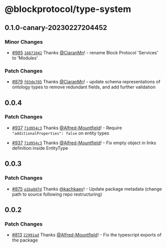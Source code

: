 # @blockprotocol/type-system

## 0.1.0-canary-20230227204452

### Minor Changes

- [#985](https://github.com/blockprotocol/blockprotocol/pull/985) [`16871042`](https://github.com/blockprotocol/blockprotocol/commit/168710424e95d3f5f24d15527814a8067ad1e68b) Thanks [@CiaranMn](https://github.com/CiaranMn)! - rename Block Protocol 'Services' to 'Modules'

### Patch Changes

- [#879](https://github.com/blockprotocol/blockprotocol/pull/879) [`f03de705`](https://github.com/blockprotocol/blockprotocol/commit/f03de705383463f41f72612b7fe38df5589855b3) Thanks [@CiaranMn](https://github.com/CiaranMn)! - update schema representations of ontology types to remove redundant fields, and add further validation

## 0.0.4

### Patch Changes

- [#937](https://github.com/blockprotocol/blockprotocol/pull/937) [`71d954c3`](https://github.com/blockprotocol/blockprotocol/commit/71d954c335cccb0274ac95fc677e1cb78b5f3d19) Thanks [@Alfred-Mountfield](https://github.com/Alfred-Mountfield)! - Require `"additionalProperties": false` on entity types

- [#937](https://github.com/blockprotocol/blockprotocol/pull/937) [`71d954c3`](https://github.com/blockprotocol/blockprotocol/commit/71d954c335cccb0274ac95fc677e1cb78b5f3d19) Thanks [@Alfred-Mountfield](https://github.com/Alfred-Mountfield)! - Fix empty object in links definition inside EntityType

## 0.0.3

### Patch Changes

- [#875](https://github.com/blockprotocol/blockprotocol/pull/875) [`a1ba0d7d`](https://github.com/blockprotocol/blockprotocol/commit/a1ba0d7d17971ee30586a673ce3d4f5bee6e65d1) Thanks [@kachkaev](https://github.com/kachkaev)! - Update package metadata (change path to source following repo restructuring)

## 0.0.2

### Patch Changes

- [#813](https://github.com/blockprotocol/blockprotocol/pull/813) [`22991ad`](https://github.com/blockprotocol/blockprotocol/commit/22991ad7c63ad8683ce09f5a10743e481d6b474a) Thanks [@Alfred-Mountfield](https://github.com/Alfred-Mountfield)! - Fix the typescript exports of the package
